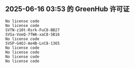 ## 2025-06-16 03:53 的 GreenHub 许可证
```
No license code
No license code
SVTN-z10t-Rsrk-FuC8-BB27
SVSa-VoeQ-7fWA-xaC8-5B16
No license code
SVSP-G4OJ-Ae4B-LnC8-1365
No license code
No license code
No license code
No license code
```
